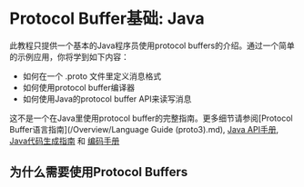 # Protocol Buffer基础: Java

此教程只提供一个基本的Java程序员使用protocol buffers的介绍。通过一个简单的示例应用，你将学到如下内容：
* 如何在一个 .proto 文件里定义消息格式
* 如何使用protocol buffer编译器
* 如何使用Java的protocol buffer API来读写消息

这不是一个在Java里使用protocol buffer的完整指南。更多细节请参阅[Protocol Buffer语言指南](/Overview/Language Guide (proto3).md), [Java API手册](https://developers.google.com/protocol-buffers/docs/reference/java/), [Java代码生成指南](https://developers.google.com/protocol-buffers/docs/reference/java-generated) 和 [编码手册](https://developers.google.com/protocol-buffers/docs/encoding)

## 为什么需要使用Protocol Buffers

